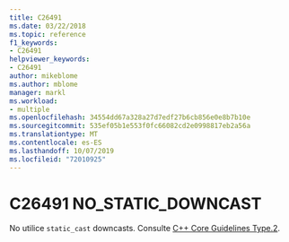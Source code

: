 ```yaml
---
title: C26491
ms.date: 03/22/2018
ms.topic: reference
f1_keywords:
- C26491
helpviewer_keywords:
- C26491
author: mikeblome
ms.author: mblome
manager: markl
ms.workload:
- multiple
ms.openlocfilehash: 34554dd67a328a27d7edf27b6cb856e0e8b7b10e
ms.sourcegitcommit: 535ef05b1e553f0fc66082cd2e0998817eb2a56a
ms.translationtype: MT
ms.contentlocale: es-ES
ms.lasthandoff: 10/07/2019
ms.locfileid: "72010925"
---
```

# <a name="c26491-no_static_downcast"></a>C26491 NO_STATIC_DOWNCAST

No utilice `static_cast` downcasts. Consulte [C++ Core Guidelines Type.2](https://github.com/isocpp/CppCoreGuidelines/blob/master/CppCoreGuidelines.md#SS-type).
